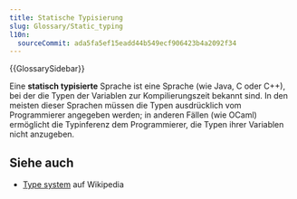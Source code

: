 ```yaml
---
title: Statische Typisierung
slug: Glossary/Static_typing
l10n:
  sourceCommit: ada5fa5ef15eadd44b549ecf906423b4a2092f34
---
```


{{GlossarySidebar}}

Eine **statisch typisierte** Sprache ist eine Sprache (wie Java, C oder C++), bei der die Typen der Variablen zur Kompilierungszeit bekannt sind. In den meisten dieser Sprachen müssen die Typen ausdrücklich vom Programmierer angegeben werden; in anderen Fällen (wie OCaml) ermöglicht die Typinferenz dem Programmierer, die Typen ihrer Variablen nicht anzugeben.

## Siehe auch

- [Type system](https://en.wikipedia.org/wiki/Type_system) auf Wikipedia
